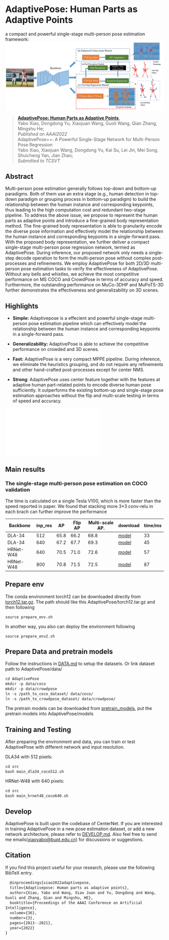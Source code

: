 # AdaptivePose: Human Parts as Adaptive Points
a compact and powerful single-stage multi-person pose estimation framework:
![](readme/framework.jpg)
> [**AdaptivePose: Human Parts as Adaptive Points**](https://arxiv.org/abs/2112.13635),            
> Yabo Xiao, Dongdong Yu, Xiaojuan Wang, Guoli Wang, Qian Zhang, Mingshu He;        
> *Published on AAAI2022*   
> AdaptivePose++: A Powerful Single-Stage Network for Multi-Person Pose Regression            
> Yabo Xiao, Xiaojuan Wang, Dongdong Yu, Kai Su, Lei Jin, Mei Song, Shuicheng Yan, Jian Zhao;      
> *Submitted to TCSVT*   
      


<!-- Contact: [xiaoyabo@bupt.edu.cn](mailto:xiaoyabo@bupt.edu.cn). Any questions or discussions about pose estiamtion task are welcomed!  -->

## Abstract 

Multi-person pose estimation generally follows top-down and bottom-up paradigms. Both of them use an extra stage (e.g., human detection in top-down paradigm or grouping process in bottom-up paradigm) to build the relationship between the human instance and corresponding keypoints, thus leading to the high computation cost and redundant two-stage pipeline. To address the above issue, we propose to represent the human parts as adaptive points and introduce a fine-grained body representation method. The fine-grained body representation is able to granularity encode the diverse pose information and effectively model the relationship between the human instance and corresponding keypoints in a single-forward pass. With the proposed body representation, we further deliver a compact single-stage multi-person pose regression network, termed as AdaptivePose. During inference, our proposed network only needs a single-step decode operation to form the multi-person pose without complex post-processes and refinements. We employ AdaptivePose for both 2D/3D multi-person pose estimation tasks to verify the effectiveness of AdaptivePose. Without any bells and whistles, we achieve the most competitive performance on MS COCO and CrowdPose in terms of accuracy and speed. Furthermore, the outstanding performance on MuCo-3DHP and MuPoTS-3D further demonstrates the effectiveness and generalizability on 3D scenes.

## Highlights

- **Simple:** Adaptivepose is a effecient and powerful single-stage multi-person pose estimation pipeline which can effectively model the relationship between the human instance and corresponding keypoints in a single-forward pass. 

- **Generalizability:** AdaptivePose is able to achieve the competitive performance on crowded and 3D scenes.

- **Fast:** AdaptivePose is a very compact MPPE pipeline. During inference, we eliminate the heuristics grouping, and do not require any refinements and other hand-crafted post-processes except for center NMS. 

- **Strong**: AdaptivePose uses center feature together with the features at adaptive human part-related points to encode diverse human pose sufficiently. It outperforms the existing bottom-up and single-stage pose estimation approaches without the flip and multi-scale testing in terms of speed and accuracy.

![](readme/adaptivepoint.pdf)

<!-- - **Easy to use:** We provide user friendly testing API and webcam demos. -->

## Main results

### The single-stage multi-person pose estimation on COCO validation
<!-- - **Speed** Please refer to the paper(https://arxiv.org/abs/2112.13635) for inference time. The performance is slightly better than the reported in paper. -->
The time is calculated on a single Tesla V100,  which is more faster than the speed reported in paper.
We found that stacking more 3*3 conv-relu in each brach can further improve the performance

| Backbone     | inp_res |  AP       | Flip AP      |  Multi-scale AP.  |   download  |time/ms|
|--------------|---------|-----------|--------------|-------------------|   ---    | --- |
|DLA-34        |   512   |   65.8    |   66.2       | 68.8    | [model](https://drive.google.com/file/d/110MSVGZWYF8clzWPW_5zgW47BzI7w-2M/view?usp=sharing)  | 33| 
|DLA-34        |   640   |    67.2   |     67.7     | 69.3        |  [model](https://drive.google.com/file/d/1F1riIzzaeh_gh7ASOfaNPnvB3m5lM_-o/view?usp=sharing)| 45 |
|HRNet-W48     |   640   |    70.5   |     71.0     |  72.6 |   [model](https://drive.google.com/file/d/1pLg8B1ut4VS7HnjzLadfm0tJIa2IxzMR/view?usp=sharing)  | 57 |
|HRNet-W48     |   800   |    70.8   |     71.5     |        72.5    | [model](https://drive.google.com/file/d/1Z8WrO9k3gRX48goRSegaav8mSrTjjz64/view?usp=sharing)|  87 |

<!-- | Backbone     | inp_res |  AP       | Flip AP      |  Multi-scale AP.  | time/ms
|--------------|---------|-----------|--------------|-------------------| 
|DLA-34        |   512   |   65.8    |   66.2       | 66.3       |        33
|DLA-34        |   640   |    67.2   | 67.7         | 69.3            | 45
|HRNet-W32     |   512   |      67.3     |               |
Hrnet-w32.  640.   68.5
|HRNet-W48     |   640   |    70.5   |     71.0     |        72.6       |  57
|HRNet-W48     |   800   |    70.8   |     71.5     |        72.5       |   87 -->


<!-- ## Installation
All models and details will be available in our [Model zoo](readme/MODEL_ZOO.md). -->

## Prepare env
The conda environment torch12 can be downloaded directly from [torch12.tar.gz](https://drive.google.com/file/d/1hAtuIbLHlKpt2YN_zUxkqHtUhDvsNn4u/view?usp=sharing).
The path should like this AdaptivePose/torch12.tar.gz
and then following
```
source prepare_env.sh
```

In another way, you also can deploy the environment following
```
source prepare_env2.sh
```

## Prepare Data and pretrain models
Follow the instructions in [DATA.md](readme/DATA.md) to setup the datasets. 
Or link dataset path to AdaptivePose/data/
```
cd AdaptivePose
mkdir -p data/coco
mkdir -p data/crowdpose
ln -s /path_to_coco_dataset/ data/coco/
ln -s /path_to_crowdpose_dataset/ data/crowdpose/
```

The pretrain models can be downloaded from [pretrain_models](https://drive.google.com/drive/folders/17DVq-pwqx40ELmbBjYEYVQc1UC9ofgsq?usp=sharing), put the pretrain models into AdaptivePose/models




## Training and Testing

After preparing the environment and data, you can train or test AdaptivePose with different network and input resolution. 

DLA34 with 512 pixels:
```
cd src
bash main_dla34_coco512.sh
```
HRNet-W48 with 640 pixels:
```
cd src
bash main_hrnet48_coco640.sh
```

 

## Develop

AdaptivePose is built upon the codebase of CenterNet. If you are interested in training AdaptivePose in a new pose estimation dataset, or add a new network architecture, please refer to [DEVELOP.md](readme/DEVELOP.md). Also feel free to send me emails(xiaoyabo@bupt.edu.cn) for discussions or suggestions.



## Citation

If you find this project useful for your research, please use the following BibTeX entry.
```
  @inproceedings{xiao2022adaptivepose,
  title={Adaptivepose: Human parts as adaptive points},
  author={Xiao, Yabo and Wang, Xiao Juan and Yu, Dongdong and Wang, Guoli and Zhang, Qian and Mingshu, HE},
  booktitle={Proceedings of the AAAI Conference on Artificial Intelligence},
  volume={36},
  number={3},
  pages={2813--2821},
  year={2022}
}
```

